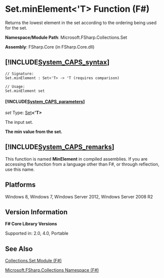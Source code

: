 # Set.minElement<'T> Function (F#)

Returns the lowest element in the set according to the ordering being used for the set.

**Namespace/Module Path**: Microsoft.FSharp.Collections.Set

**Assembly**: FSharp.Core (in FSharp.Core.dll)


## [!INCLUDE[System_CAPS_syntax](//System/Token/System_CAPS_syntax_md.md)]

```
// Signature:
Set.minElement : Set<'T> -> 'T (requires comparison)

// Usage:
Set.minElement set
```

#### [!INCLUDE[System_CAPS_parameters](//System/Token/System_CAPS_parameters_md.md)]
*set*
Type: [Set](http://msdn.microsoft.com/en-us/library/50cebdce-0cd7-4c5c-8ebc-f3a9e90b38d8)**&lt;'T&gt;**


The input set.



**The min value from the set.**
## [!INCLUDE[System_CAPS_remarks](//System/Token/System_CAPS_remarks_md.md)]
This function is named **MinElement** in compiled assemblies. If you are accessing the function from a language other than F#, or through reflection, use this name.


## Platforms
Windows 8, Windows 7, Windows Server 2012, Windows Server 2008 R2


## Version Information
**F# Core Library Versions**

Supported in: 2.0, 4.0, Portable




## See Also
[Collections.Set Module &#40;F&#35;&#41;](Collections.Set+Module+28%F%2329%.md)

[Microsoft.FSharp.Collections Namespace &#40;F&#35;&#41;](Microsoft.FSharp.Collections+Namespace+28%F%2329%.md)

